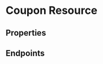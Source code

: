 # Coupon Resource

## Properties

<ResourceProperties :resource="'coupon'" :lang="'en'"/>

<ResourceScopes :resource="'coupon'"/>

## Endpoints

[//]: <> (GET ENDPOINT)
<ResourceEndpoint :resource="'coupon'" :endpoint="'get'" :lang="'en'">

<template v-slot:responseJSON>

<<< @/docs/fixtures/api/coupon/response/json/get_id.json

</template>

<template v-slot:responseXML>

<<< @/docs/fixtures/api/coupon/response/xml/get_id.xml

</template>

</ResourceEndpoint>

[//]: <> (GETCOLLECTION ENDPOINT)
<ResourceEndpoint :resource="'coupon'" :endpoint="'getCollection'" :lang="'en'">

<template v-slot:responseJSON>

<<< @/docs/fixtures/api/coupon/response/json/get_page.json

</template>

<template v-slot:responseXML>

<<< @/docs/fixtures/api/coupon/response/xml/get_page.xml

</template>

</ResourceEndpoint>

[//]: <> (POST ENDPOINT)
<ResourceEndpoint :resource="'coupon'" :endpoint="'post'" :lang="'en'">

<template v-slot:request>

<<< @/docs/fixtures/api/coupon/request/post.json

</template>

<template v-slot:responseJSON>

<<< @/docs/fixtures/api/coupon/response/json/get_id.json

</template>

<template v-slot:responseXML>

<<< @/docs/fixtures/api/coupon/response/xml/get_id.xml

</template>

</ResourceEndpoint>

[//]: <> (PUT ENDPOINT)
<ResourceEndpoint :resource="'coupon'" :endpoint="'put'" :lang="'en'">

<template v-slot:request>

<<< @/docs/fixtures/api/coupon/request/post.json

</template>

<template v-slot:responseJSON>

<<< @/docs/fixtures/api/coupon/response/json/get_id.json

</template>

<template v-slot:responseXML>

<<< @/docs/fixtures/api/coupon/response/xml/get_id.xml

</template>

</ResourceEndpoint>

[//]: <> (DELETE ENDPOINT)
<ResourceEndpoint :resource="'coupon'" :endpoint="'delete'" :lang="'en'"/>

